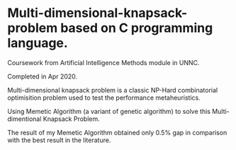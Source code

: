 # Multi-dimensional-knapsack-problem based on C programming language.

Coursework from Artificial Intelligence Methods module in UNNC.

Completed in Apr 2020.

Multi-dimensional knapsack problem is a classic NP-Hard combinatorial optimisition problem used to test the performance metaheuristics.

Using Memetic Algorithm (a variant of genetic algorithm) to solve this Multi-dimentional Knapsack Problem.

The result of my Memetic Algorithm obtained only 0.5% gap in comparison with the best result in the literature.
